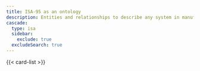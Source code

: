 ```yaml
---
title: ISA-95 as an ontology
description: Entities and relationships to describe any system in manufacturing operations management
cascade:
  type: isa
  sidebar:
    exclude: true
  excludeSearch: true
---
```


{{< card-list >}}
